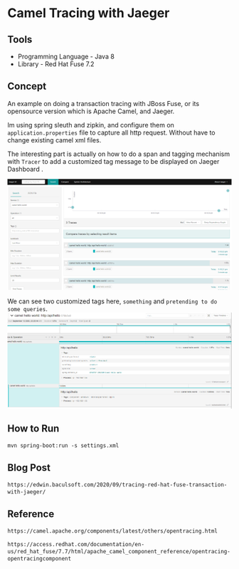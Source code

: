Camel Tracing with Jaeger 
===================

Tools
-------------------
* Programming Language - Java 8
* Library - Red Hat Fuse 7.2

Concept 
-------------------
An example on doing a transaction tracing with JBoss Fuse, or its opensource version which is Apache Camel, and Jaeger. 

Im using spring sleuth and zipkin, and configure them on `application.properties` file to capture all http request. Without have to change existing camel xml files.

The interesting part is actually on how to do a span and tagging mechanism with `Tracer` to add a customized tag message to be displayed on Jaeger Dashboard .

![Jaeger Dashboard](jaeger01.png)

We can see two customized tags here, `something` and `pretending to do some queries`. 
![Jaeger Detail](jaeger02.png)

How to Run
------------------

```
mvn spring-boot:run -s settings.xml
```

Blog Post
------------------
```
https://edwin.baculsoft.com/2020/09/tracing-red-hat-fuse-transaction-with-jaeger/
```

Reference 
-------------------
```
https://camel.apache.org/components/latest/others/opentracing.html
```

```
https://access.redhat.com/documentation/en-us/red_hat_fuse/7.7/html/apache_camel_component_reference/opentracing-opentracingcomponent
```
